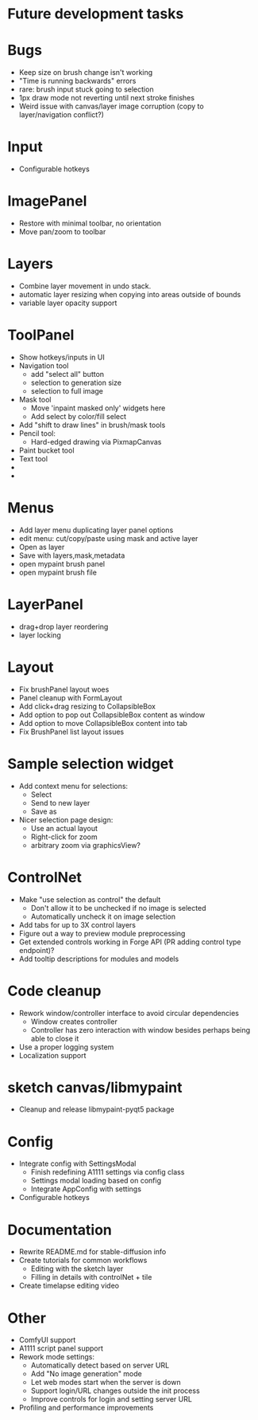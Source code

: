 # Future development tasks

# Bugs
- Keep size on brush change isn't working
- "Time is running backwards" errors
- rare: brush input stuck going to selection 
- 1px draw mode not reverting until next stroke finishes
- Weird issue with canvas/layer image corruption (copy to layer/navigation conflict?)

# Input
- Configurable hotkeys

# ImagePanel
- Restore with minimal toolbar, no orientation
- Move pan/zoom to toolbar

# Layers
- Combine layer movement in undo stack.
- automatic layer resizing when copying into areas outside of bounds
- variable layer opacity support

# ToolPanel
- Show hotkeys/inputs in UI
- Navigation tool
    - add "select all" button
    - selection to generation size
    - selection to full image
- Mask tool
    - Move 'inpaint masked only' widgets here
    - Add select by color/fill select
- Add "shift to draw lines" in brush/mask tools
- Pencil tool:
  - Hard-edged drawing via PixmapCanvas
- Paint bucket tool
- Text tool
- 
- 

# Menus
- Add layer menu duplicating layer panel options
- edit menu: cut/copy/paste using mask and active layer
- Open as layer
- Save with layers,mask,metadata
- open mypaint brush panel
- open mypaint brush file

# LayerPanel
- drag+drop layer reordering
- layer locking

# Layout
- Fix brushPanel layout woes
- Panel cleanup with FormLayout
- Add click+drag resizing to CollapsibleBox
- Add option to pop out CollapsibleBox content as window
- Add option to move CollapsibleBox content into tab
- Fix BrushPanel list layout issues

# Sample selection widget
- Add context menu for selections:
    * Select
    * Send to new layer
    * Save as
- Nicer selection page design:
    * Use an actual layout
    * Right-click for zoom
    * arbitrary zoom via graphicsView?

# ControlNet
- Make "use selection as control" the default
    - Don't allow it to be unchecked if no image is selected
    - Automatically uncheck it on image selection
- Add tabs for up to 3X control layers
- Figure out a way to preview module preprocessing
- Get extended controls working in Forge API (PR adding control type endpoint)?
- Add tooltip descriptions for modules and models

# Code cleanup
- Rework window/controller interface to avoid circular dependencies
    * Window creates controller
    * Controller has zero interaction with window besides perhaps being able to close it
- Use a proper logging system
- Localization support

# sketch canvas/libmypaint
- Cleanup and release libmypaint-pyqt5 package

# Config
- Integrate config with SettingsModal
    * Finish redefining A1111 settings via config class
    * Settings modal loading based on config
    * Integrate AppConfig with settings
- Configurable hotkeys

# Documentation
- Rewrite README.md for stable-diffusion info
- Create tutorials for common workflows
    * Editing with the sketch layer
    * Filling in details with controlNet + tile
- Create timelapse editing video

# Other
- ComfyUI support
- A1111 script panel support
- Rework mode settings:
    * Automatically detect based on server URL
    * Add "No image generation" mode
    * Let web modes start when the server is down
    * Support login/URL changes outside the init process
    * Improve controls for login and setting server URL
- Profiling and performance improvements
